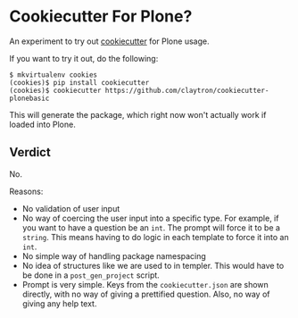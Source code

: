 # Cookiecutter For Plone?

An experiment to try out [cookiecutter](https://github.com/audreyr/cookiecutter) for Plone usage.

If you want to try it out, do the following:

    $ mkvirtualenv cookies
    (cookies)$ pip install cookiecutter
    (cookies)$ cookiecutter https://github.com/claytron/cookiecutter-plonebasic

This will generate the package, which right now won't actually work if loaded into Plone.

## Verdict

No.

Reasons:

- No validation of user input
- No way of coercing the user input into a specific type. For example,
  if you want to have a question be an `int`. The prompt will force it
  to be a `string`. This means having to do logic in each template to
  force it into an `int`.
- No simple way of handling package namespacing
- No idea of structures like we are used to in templer. This would have
  to be done in a `post_gen_project` script.
- Prompt is very simple. Keys from the `cookiecutter.json` are shown
  directly, with no way of giving a prettified question. Also, no way of
  giving any help text.
